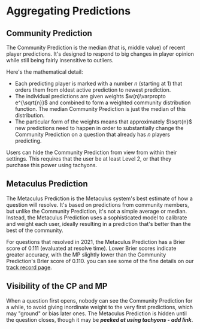 ---
---

# Aggregating Predictions

## Community Prediction

The Community Prediction is the median (that is, middle value) of recent player predictions. It's designed to respond to big changes in player opinion while still being fairly insensitive to outliers.

Here's the mathematical detail:

* Each predicting player is marked with a number $n$ (starting at 1) that orders them from oldest active prediction to newest prediction.
* The individual predictions are given weights $w(n)\varpropto e^{\sqrt{n}}$ and combined to form a weighted community distribution function. The median Community Prediction is just the median of this distribution.
* The particular form of the weights means that approximately $\sqrt{n}$ new predictions need to happen in order to substantially change the Community Prediction on a question that already has $n$ players predicting.

Users can hide the Community Prediction from view from within their settings. This requires that the user be at least Level 2, or that they purchase this power using tachyons.

## Metaculus Prediction

The Metaculus Prediction is the Metaculus system's best estimate of how a question will resolve. It's based on predictions from community members, but unlike the Community Prediction, it's not a simple average or median. Instead, the Metaculus Prediction uses a sophisticated model to calibrate and weight each user, ideally resulting in a prediction that's better than the best of the community.

For questions that resolved in 2021, the Metaculus Prediction has a Brier score of 0.111 (evaluated at resolve time). Lower Brier scores indicate greater accuracy, with the MP slightly lower than the Community Prediction's Brier score of 0.110. you can see some of the fine details on our [track record page](https://www.metaculus.com/questions/track-record/).

## Visibility of the CP and MP

When a question first opens, nobody can see the Community Prediction for a while, to avoid giving inordinate weight to the very first predictions, which may "ground" or bias later ones. The Metaculus Prediction is hidden until the question closes, though it may be ***peeked at using tachyons - add link***.